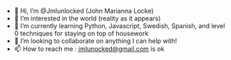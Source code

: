 - 👋 Hi, I’m @Jmlunlocked (John Marianna Locke)
- 👀 I’m interested in the world (reality as it appears)
- 🌱 I’m currently learning Python, Javascript, Swedish, Spanish, and level 0 techniques for staying on top of housework
- 💞️ I’m looking to collaborate on anything I can help with!
- 📫 How to reach me : jmlunocked@gmail.com is ok

<!---
Jmlunlocked/Jmlunlocked is a ✨ special ✨ repository because its `README.md` (this file) appears on your GitHub profile.
You can click the Preview link to take a look at your changes.
--->
